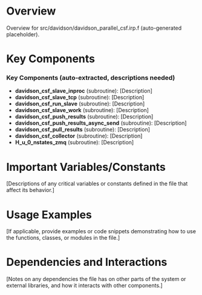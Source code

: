 # Overview

Overview for src/davidson/davidson_parallel_csf.irp.f (auto-generated placeholder).

# Key Components

### Key Components (auto-extracted, descriptions needed)
- **davidson_csf_slave_inproc** (subroutine): [Description]
- **davidson_csf_slave_tcp** (subroutine): [Description]
- **davidson_csf_run_slave** (subroutine): [Description]
- **davidson_csf_slave_work** (subroutine): [Description]
- **davidson_csf_push_results** (subroutine): [Description]
- **davidson_csf_push_results_async_send** (subroutine): [Description]
- **davidson_csf_pull_results** (subroutine): [Description]
- **davidson_csf_collector** (subroutine): [Description]
- **H_u_0_nstates_zmq** (subroutine): [Description]

# Important Variables/Constants

[Descriptions of any critical variables or constants defined in the file that affect its behavior.]

# Usage Examples

[If applicable, provide examples or code snippets demonstrating how to use the functions, classes, or modules in the file.]

# Dependencies and Interactions

[Notes on any dependencies the file has on other parts of the system or external libraries, and how it interacts with other components.]
